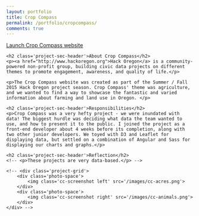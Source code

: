 ```yaml
---
layout: portfolio
title: Crop Compass
permalink: /portfolio/cropcompass/
comments: true
---
```


<div class='add-pad'>
	<p><a class='res-link' href='http://beta.cropcompass.org/' target='blank'>Launch Crop Compass website</a></p>

	<h2 class='project-sec-header'>About Crop Compass</h2>
	<p><a href="http://www.hackoregon.org">Hack Oregon</a> is a community-powered non-profit group, building civic data projects on different themes to promote engagement, awareness, and quality of life.</p>

	<p>The Crop Compass website was created as part of the Summer / Fall 2015 Hack Oregon project season. Crop Compass' theme was agriculture, and we wanted to find a way to showcase the fantastic and varied information about farming and land use in Oregon. </p>

	<h2 class='project-sec-header'>Responsibilities</h2>
	<p>Crop Compass was a very hefty project - we were inundated with data! The biggest hurdle was deciding what data the team wanted to use, and how to present it to the public. I joined the project as a front-end developer about 4 weeks before its completion, along with two other junior developers. We toyed with D3 and Leaflet for displaying data, but settled on a combination of Angular and Sass for displaying our charts and graphs.</p>

	<h2 class='project-sec-header'>Reflection</h2>
	<!-- <p>These projects are very data-based.</p> -->

	<!-- <div class='project-grid'>
		<div class='photo-space'>
			<img class='cc-screenshot left' src='/images/cc-acres.png'>
		</div>
		<div class='photo-space'>
			<img class='cc-screenshot right' src='/images/cc-animals.png'>
		</div>
	</div> -->

</div>